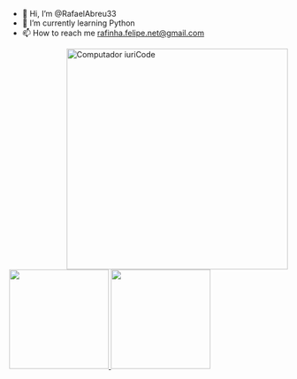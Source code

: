 - 👋 Hi, I’m @RafaelAbreu33
- 🌱 I’m currently learning  Python 
- 📫 How to reach me  rafinha.felipe.net@gmail.com
<img src="https://raw.githubusercontent.com/MicaelliMedeiros/micaellimedeiros/master/image/computer-illustration.png" min-width="400px" max-width="400px" width="400px" align="right" alt="Computador iuriCode">
<div>
  <a href="https://github.com/RafaelAbreu33">
  <img height="180em" src="https://github-readme-stats.vercel.app/api?username=RafaelAbreu33&show_icons=true&theme=synthwave&include_all_commits=true&count_private=true"/>
  <img height="180em" src="https://github-readme-stats.vercel.app/api/top-langs/?username=RafaelAbreu33&layout=compact&langs_count=7&theme=synthwave"/>
</div>
<!---
RafaelAbreu33/RafaelAbreu33 is a ✨ special ✨ repository because its `README.md` (this file) appears on your GitHub profile.  
You can click the Preview link to take a look at your changes.

--->
